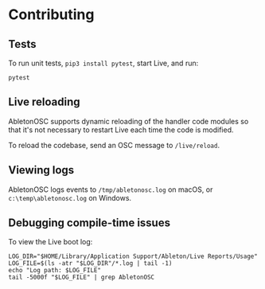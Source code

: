 # Contributing

## Tests

To run unit tests, `pip3 install pytest`, start Live, and run:

```
pytest
```

## Live reloading

AbletonOSC supports dynamic reloading of the handler code modules so that it's not necessary to restart Live each time the code is modified.

To reload the codebase, send an OSC message to `/live/reload`. 

## Viewing logs

AbletonOSC logs events to `/tmp/abletonosc.log` on macOS, or `c:\temp\abletonosc.log` on Windows.

## Debugging compile-time issues

To view the Live boot log:

```
LOG_DIR="$HOME/Library/Application Support/Ableton/Live Reports/Usage"
LOG_FILE=$(ls -atr "$LOG_DIR"/*.log | tail -1)
echo "Log path: $LOG_FILE"
tail -5000f "$LOG_FILE" | grep AbletonOSC
```
